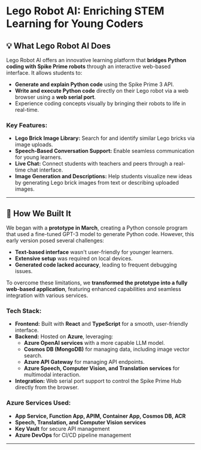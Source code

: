# Lego Robot AI: Enriching STEM Learning for Young Coders

## 💡 **What Lego Robot AI Does**

Lego Robot AI offers an innovative learning platform that **bridges Python coding with Spike Prime robots** through an interactive web-based interface. It allows students to:
- **Generate and explain Python code** using the Spike Prime 3 API.
- **Write and execute Python code** directly on their Lego robot via a web browser using a **web serial port**.
- Experience coding concepts visually by bringing their robots to life in real-time.

### Key Features:
- **Lego Brick Image Library:** Search for and identify similar Lego bricks via image uploads.
- **Speech-Based Conversation Support:** Enable seamless communication for young learners.
- **Live Chat:** Connect students with teachers and peers through a real-time chat interface.
- **Image Generation and Descriptions:** Help students visualize new ideas by generating Lego brick images from text or describing uploaded images.

---

## 🔧 **How We Built It**

We began with a **prototype in March**, creating a Python console program that used a fine-tuned GPT-3 model to generate Python code. However, this early version posed several challenges:
- **Text-based interface** wasn't user-friendly for younger learners.
- **Extensive setup** was required on local devices.
- **Generated code lacked accuracy**, leading to frequent debugging issues.

To overcome these limitations, we **transformed the prototype into a fully web-based application**, featuring enhanced capabilities and seamless integration with various services.

### **Tech Stack:**
- **Frontend:** Built with **React** and **TypeScript** for a smooth, user-friendly interface.
- **Backend:** Hosted on **Azure**, leveraging:
  - **Azure OpenAI services** with a more capable LLM model.
  - **Cosmos DB (MongoDB)** for managing data, including image vector search.
  - **Azure API Gateway** for managing API endpoints.
  - **Azure Speech, Computer Vision, and Translation services** for multimodal interaction.
- **Integration:** Web serial port support to control the Spike Prime Hub directly from the browser.

### **Azure Services Used:**
- **App Service, Function App, APIM, Container App, Cosmos DB, ACR**  
- **Speech, Translation, and Computer Vision services**  
- **Key Vault** for secure API management  
- **Azure DevOps** for CI/CD pipeline management

---